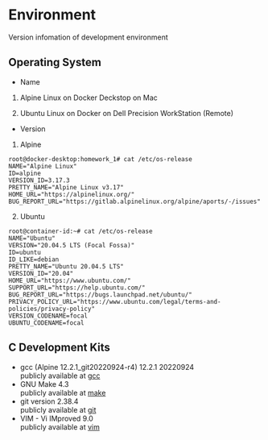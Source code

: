 # Environment
Version infomation of development environment  
## Operating System
* Name  

1. Alpine Linux on Docker Deckstop on Mac   

2. Ubuntu Linux on Docker on Dell Precision WorkStation (Remote)  

* Version  

1. Alpine
```
root@docker-desktop:homework_1# cat /etc/os-release
NAME="Alpine Linux"
ID=alpine
VERSION_ID=3.17.3
PRETTY_NAME="Alpine Linux v3.17"
HOME_URL="https://alpinelinux.org/"
BUG_REPORT_URL="https://gitlab.alpinelinux.org/alpine/aports/-/issues"
```
2. Ubuntu
```
root@container-id:~# cat /etc/os-release
NAME="Ubuntu"
VERSION="20.04.5 LTS (Focal Fossa)"
ID=ubuntu
ID_LIKE=debian
PRETTY_NAME="Ubuntu 20.04.5 LTS"
VERSION_ID="20.04"
HOME_URL="https://www.ubuntu.com/"
SUPPORT_URL="https://help.ubuntu.com/"
BUG_REPORT_URL="https://bugs.launchpad.net/ubuntu/"
PRIVACY_POLICY_URL="https://www.ubuntu.com/legal/terms-and-policies/privacy-policy"
VERSION_CODENAME=focal
UBUNTU_CODENAME=focal
```

## C Development Kits
* gcc (Alpine 12.2.1_git20220924-r4) 12.2.1 20220924  
publicly available at [gcc](https://github.com/gcc-mirror/gcc)  
* GNU Make 4.3  
publicly available at [make](https://git.savannah.gnu.org/cgit/make.git)  
* git version 2.38.4  
publicly available at [git](https://github.com/git/git/tree/master)  
* VIM - Vi IMproved 9.0   
publicly available at [vim](https://github.com/vim/vim)  
